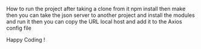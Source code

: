 How to run the project after taking a clone from it 
npm install 
then make then you can take the json server to another project and install the modules and run it 
then you can copy the URL local host and add it to the Axios config file 

Happy Coding !
